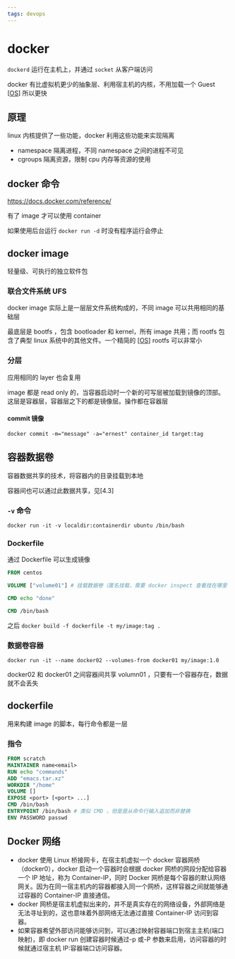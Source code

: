 ```yaml
---
tags: devops
---
```


# docker

`dockerd` 运行在主机上，并通过 `socket` 从客户端访问

docker 有比虚拟机更少的抽象层、利用宿主机的内核，不用加载一个 Guest [[OS]] 所以更快

## 原理

linux 内核提供了一些功能，docker 利用这些功能来实现隔离

- namespace 隔离进程，不同 namespace 之间的进程不可见
- cgroups 隔离资源，限制 cpu 内存等资源的使用

## docker 命令

<https://docs.docker.com/reference/>

有了 image 才可以使用 container

如果使用后台运行 `docker run -d` 时没有程序运行会停止

## docker image

轻量级、可执行的独立软件包

### 联合文件系统 UFS

docker image 实际上是一层层文件系统构成的，不同 image 可以共用相同的基础层

最底层是 bootfs ，包含 bootloader 和 kernel，所有 image 共用；而 rootfs 包含了典型 linux 系统中的其他文件。一个精简的 [[OS]] rootfs 可以非常小

### 分层

应用相同的 layer 也会复用

image 都是 read only 的，当容器启动时一个新的可写层被加载到镜像的顶部。 这层是容器层，容器层之下的都是镜像层。操作都在容器层

#### commit 镜像

```shell
docker commit -m="message" -a="ernest" container_id target:tag
```

## 容器数据卷

容器数据共享的技术，将容器内的目录挂载到本地

容器间也可以通过此数据共享，见[4.3]

### `-v` 命令

```shell
docker run -it -v localdir:containerdir ubuntu /bin/bash
```

### Dockerfile

通过 Dockerfile 可以生成镜像

```dockerfile
FROM centos

VOLUME ["volume01"] # 挂载数据卷（匿名挂载，需要 docker inspect 查看挂在哪里

CMD echo "done"

CMD /bin/bash
```

之后 `docker build -f dockerfile -t my/image:tag .`

### 数据卷容器

`docker run -it --name docker02 --volumes-from docker01 my/image:1.0`

docker02 和 docker01 之间容器间共享 volumn01 ，只要有一个容器存在，数据就不会丢失

## dockerfile

用来构建 image 的脚本，每行命令都是一层

### 指令

```dockerfile
FROM scratch
MAINTAINER name<email>
RUN echo "commands"
ADD "emacs.tar.xz"
WORKDIR "/home"
VOLUME []
EXPOSE <port> [<port> ...]
CMD /bin/bash
ENTRYPOINT /bin/bash # 类似 CMD ，但是是从命令行输入追加而非替换
ENV PASSWORD passwd
```

## Docker 网络

- docker 使用 Linux 桥接网卡，在宿主机虚拟一个 docker 容器网桥（docker0），docker 启动一个容器时会根据 docker 网桥的网段分配给容器一个 IP 地址，称为 Container-IP，同时 Docker 网桥是每个容器的默认网络网关。因为在同一宿主机内的容器都接入同一个网桥，这样容器之间就能够通过容器的 Container-IP 直接通信。
- docker 网桥是宿主机虚拟出来的，并不是真实存在的网络设备，外部网络是无法寻址到的，这也意味着外部网络无法通过直接 Container-IP 访问到容器。
- 如果容器希望外部访问能够访问到，可以通过映射容器端口到宿主主机(端口映射)，即 docker run 创建容器时候通过-p 或-P 参数来启用，访问容器的时候就通过宿主机 IP:容器端口访问容器。

[//begin]: # "Autogenerated link references for markdown compatibility"
[OS]: <../operating system/os.md> "操作系统"
[//end]: # "Autogenerated link references"
